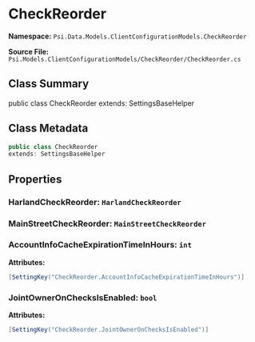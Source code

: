 # CheckReorder

**Namespace:** `Psi.Data.Models.ClientConfigurationModels.CheckReorder`

**Source File:** `Psi.Models.ClientConfigurationModels/CheckReorder/CheckReorder.cs`

## Class Summary

public class CheckReorder
extends: SettingsBaseHelper

## Class Metadata

```typescript
public class CheckReorder
extends: SettingsBaseHelper
```

## Properties

### HarlandCheckReorder: `HarlandCheckReorder`

### MainStreetCheckReorder: `MainStreetCheckReorder`

### AccountInfoCacheExpirationTimeInHours: `int`

**Attributes:**
```csharp
[SettingKey("CheckReorder.AccountInfoCacheExpirationTimeInHours")]
```

### JointOwnerOnChecksIsEnabled: `bool`

**Attributes:**
```csharp
[SettingKey("CheckReorder.JointOwnerOnChecksIsEnabled")]
```
